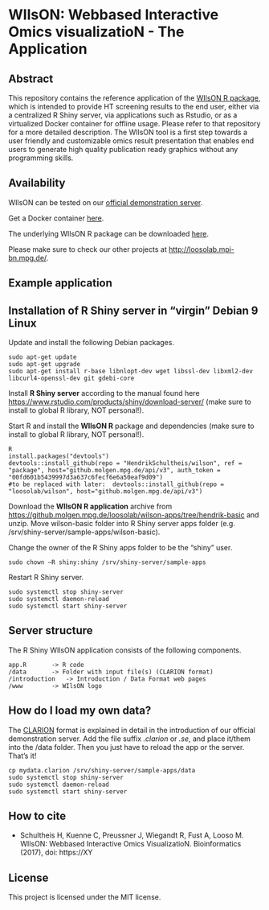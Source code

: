 # WIlsON: Webbased Interactive Omics visualizatioN -  The Application
## Abstract
This repository contains the reference application of the [WIlsON R package]( https://github.molgen.mpg.de/loosolab/wilson), which is intended to provide HT screening results to the end user, either via a centralized R Shiny server, via applications such as Rstudio, or as a virtualized Docker container for offline usage. Please refer to that repository for a more detailed description. The WIlsON tool is a first step towards a user friendly and customizable omics result presentation that enables end users to generate high quality publication ready graphics without any programming skills.

## Availability
WIlsON can be tested on our [official demonstration server](http://loosolab.mpi-bn.mpg.de/apps/wilson/). 

Get a Docker container [here](https://hub.docker.com/r/loosolab/wilson/).

The underlying WIlsON R package can be downloaded [here](https://github.molgen.mpg.de/loosolab/wilson). 

Please make sure to check our other projects at http://loosolab.mpi-bn.mpg.de/.


## Example application

## Installation of R Shiny server in “virgin” Debian 9 Linux
Update and install the following Debian packages.
```
sudo apt-get update
sudo apt-get upgrade
sudo apt-get install r-base libnlopt-dev wget libssl-dev libxml2-dev libcurl4-openssl-dev git gdebi-core
```

Install **R Shiny server** according to the manual found here https://www.rstudio.com/products/shiny/download-server/ (make sure to install to global R library, NOT personal!).

Start R and install the **WIlsON R** package and dependencies (make sure to install to global R library, NOT personal!).
```
R
install.packages("devtools")
devtools::install_github(repo = "HendrikSchultheis/wilson", ref = "package", host="github.molgen.mpg.de/api/v3", auth_token = "00fd601b5439997d3a637c6fecf6e6a50eaf9d09")
#to be replaced with later:  devtools::install_github(repo = "loosolab/wilson", host="github.molgen.mpg.de/api/v3")
```

Download the **WIlsON R application** archive from https://github.molgen.mpg.de/loosolab/wilson-apps/tree/hendrik-basic and unzip. Move wilson-basic folder into R Shiny server apps folder (e.g. /srv/shiny-server/sample-apps/wilson-basic).

Change the owner of the R Shiny apps folder to be the “shiny” user.
```
sudo chown –R shiny:shiny /srv/shiny-server/sample-apps 
```

Restart R Shiny server.
```
sudo systemctl stop shiny-server
sudo systemctl daemon-reload
sudo systemctl start shiny-server
```

## Server structure
The R Shiny WIlsON application consists of the following components.
```
app.R		-> R code
/data		-> Folder with input file(s) (CLARION format)
/introduction	-> Introduction / Data Format web pages
/www		-> WIlsON logo
```

## How do I load my own data?
The [CLARION](http://loosolab.mpi-bn.mpg.de/apps/wilson/) format is explained in detail in the introduction of our official demonstration server. Add the file suffix *.clarion* or *.se*, and place it/them into the /data folder. Then you just have to reload the app or the server. That’s it! 
```
cp mydata.clarion /srv/shiny-server/sample-apps/data
sudo systemctl stop shiny-server
sudo systemctl daemon-reload
sudo systemctl start shiny-server
```

## How to cite
* Schultheis H, Kuenne C, Preussner J, Wiegandt R, Fust A, Looso M. WIlsON: Webbased Interactive Omics VisualizatioN. Bioinformatics  (2017), doi: https://XY

## License
This project is licensed under the MIT license.
